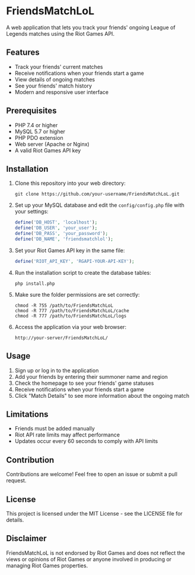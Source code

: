 # FriendsMatchLoL

A web application that lets you track your friends' ongoing League of Legends matches using the Riot Games API.

## Features

- Track your friends' current matches
- Receive notifications when your friends start a game
- View details of ongoing matches
- See your friends' match history
- Modern and responsive user interface

## Prerequisites

- PHP 7.4 or higher
- MySQL 5.7 or higher
- PHP PDO extension
- Web server (Apache or Nginx)
- A valid Riot Games API key

## Installation

1. Clone this repository into your web directory:
    ```
    git clone https://github.com/your-username/FriendsMatchLoL.git
    ```

2. Set up your MySQL database and edit the `config/config.php` file with your settings:
    ```php
    define('DB_HOST', 'localhost');
    define('DB_USER', 'your_user');
    define('DB_PASS', 'your_password');
    define('DB_NAME', 'friendsmatchlol');
    ```

3. Set your Riot Games API key in the same file:
    ```php
    define('RIOT_API_KEY', 'RGAPI-YOUR-API-KEY');
    ```

4. Run the installation script to create the database tables:
    ```
    php install.php
    ```

5. Make sure the folder permissions are set correctly:
    ```
    chmod -R 755 /path/to/FriendsMatchLoL
    chmod -R 777 /path/to/FriendsMatchLoL/cache
    chmod -R 777 /path/to/FriendsMatchLoL/logs
    ```

6. Access the application via your web browser:
    ```
    http://your-server/FriendsMatchLoL/
    ```

## Usage

1. Sign up or log in to the application
2. Add your friends by entering their summoner name and region
3. Check the homepage to see your friends' game statuses
4. Receive notifications when your friends start a game
5. Click "Match Details" to see more information about the ongoing match

## Limitations

- Friends must be added manually
- Riot API rate limits may affect performance
- Updates occur every 60 seconds to comply with API limits

## Contribution

Contributions are welcome! Feel free to open an issue or submit a pull request.

## License

This project is licensed under the MIT License - see the LICENSE file for details.

## Disclaimer

FriendsMatchLoL is not endorsed by Riot Games and does not reflect the views or opinions of Riot Games or anyone involved in producing or managing Riot Games properties.